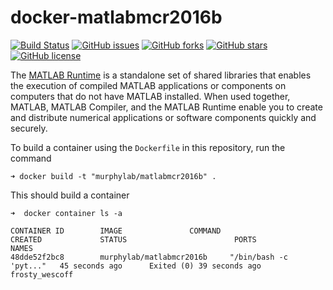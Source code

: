 # docker-matlabmcr2016b

[![Build Status](https://travis-ci.org/icaoberg/docker-matlabmcr2016b.svg?branch=master)](https://travis-ci.org/icaoberg/docker-matlabmcr2016b.svg?branch=master)
[![GitHub issues](https://img.shields.io/github/issues/icaoberg/docker-matlabmcr2016b.svg)](https://github.com/icaoberg/docker-matlabmcr2016b/issues)
[![GitHub forks](https://img.shields.io/github/forks/icaoberg/docker-matlabmcr2016b.svg)](https://github.com/icaoberg/docker-matlabmcr2016b/network)
[![GitHub stars](https://img.shields.io/github/stars/icaoberg/docker-matlabmcr2016b.svg)](https://github.com/icaoberg/docker-matlabmcr2016b/stargazers)
[![GitHub license](https://img.shields.io/badge/license-GPLv3-blue.svg)](https://raw.githubusercontent.com/icaoberg/docker-matlabmcr2016b/master/LICENSE)

The [MATLAB Runtime](https://www.mathworks.com/products/compiler/matlab-runtime.html) is a standalone set of shared libraries that enables the execution of compiled MATLAB applications or components on computers that do not have MATLAB installed. When used together, MATLAB, MATLAB Compiler, and the MATLAB Runtime enable you to create and distribute numerical applications or software components quickly and securely.

To build a container using the `Dockerfile` in this repository, run the command

```
➜ docker build -t "murphylab/matlabmcr2016b" .
```

This should build a container

```
➜  docker container ls -a

CONTAINER ID        IMAGE               COMMAND                  CREATED             STATUS                        PORTS               NAMES
48dde52f2bc8        murphylab/matlabmcr2016b     "/bin/bash -c 'pyt..."   45 seconds ago      Exited (0) 39 seconds ago                         frosty_wescoff
```

